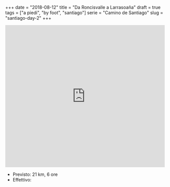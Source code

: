 +++
date = "2018-08-12"
title = "Da Roncisvalle a Larrasoaña"
draft = true
tags = ["a piedi", "by foot", "santiago"]
serie = "Camino de Santiago"
slug = "santiago-day-2"
+++


<!-- ## Da Roncisvalle a Larrasoaña -->

<iframe src="https://www.google.com/maps/embed?pb=!1m28!1m12!1m3!1d93435.19089001424!2d-1.493291108591866!3d42.96037132946388!2m3!1f0!2f0!3f0!3m2!1i1024!2i768!4f13.1!4m13!3e2!4m5!1s0xd50d1d788d21783%3A0x4a90b53b380ccc4!2sRoncesvalles%2C+Navarre%2C+Spain!3m2!1d43.0169504!2d-1.3035514!4m5!1s0xd50ea5c9787eca7%3A0x111b208e324ed8fa!2s31698+Larrasoa%C3%B1a%2C+Navarre%2C+Spain!3m2!1d42.9011096!2d-1.5429509!5e0!3m2!1sen!2sit!4v1534163968554" width="100%" height="450" frameborder="0" style="border:0" allowfullscreen></iframe>

* Previsto: 21 km, 6 ore
* Effettivo: 




